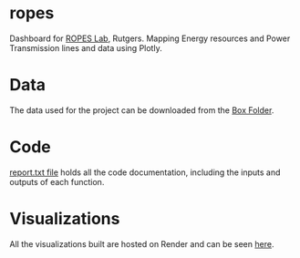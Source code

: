 # ropes
Dashboard for [ROPES Lab](https://sites.rutgers.edu/ropes-lab/), Rutgers. Mapping Energy resources and Power Transmission lines and data using Plotly.

# Data
The data used for the project can be downloaded from the [Box Folder](https://rutgers.account.box.com/login).

# Code
[report.txt file](report.txt) holds all the code documentation, including the inputs and outputs of each function.

# Visualizations
All the visualizations built are hosted on Render and can be seen [here](https://ropes-qi46.onrender.com/).
